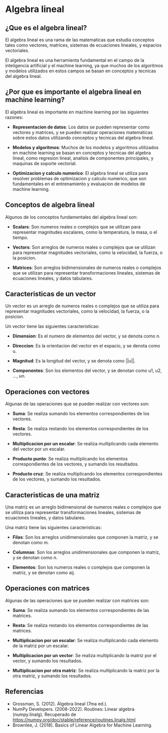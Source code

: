 # Algebra lineal

## ¿Que es el algebra lineal?

El algebra lineal es una rama de las matematicas que estudia conceptos tales como vectores, matrices, sistemas de ecuaciones lineales, y espacios vectoriales.

El algebra lineal es una herramienta fundamental en el campo de la inteligencia artificial y el machine learning, ya que muchos de los algoritmos y modelos utilizados en estos campos se basan en conceptos y tecnicas del algebra lineal.

## ¿Por que es importante el algebra lineal en machine learning?

El algebra lineal es importante en machine learning por las siguientes razones:

- **Representacion de datos**: Los datos se pueden representar como vectores y matrices, y se pueden realizar operaciones matematicas sobre estos datos utilizando conceptos y tecnicas del algebra lineal.

- **Modelos y algoritmos**: Muchos de los modelos y algoritmos utilizados en machine learning se basan en conceptos y tecnicas del algebra lineal, como regresion lineal, analisis de componentes principales, y maquinas de soporte vectorial.

- **Optimizacion y calculo numerico**: El algebra lineal se utiliza para resolver problemas de optimizacion y calculo numerico, que son fundamentales en el entrenamiento y evaluacion de modelos de machine learning.

## Conceptos de algebra lineal

Algunos de los conceptos fundamentales del algebra lineal son:

- **Scalars**: Son numeros reales o complejos que se utilizan para representar magnitudes escalares, como la temperatura, la masa, o el tiempo.

- **Vectors**: Son arreglos de numeros reales o complejos que se utilizan para representar magnitudes vectoriales, como la velocidad, la fuerza, o la posicion.

- **Matrices**: Son arreglos bidimensionales de numeros reales o complejos que se utilizan para representar transformaciones lineales, sistemas de ecuaciones lineales, y datos tabulares.

## Caracteristicas de un vector

Un vector es un arreglo de numeros reales o complejos que se utiliza para representar magnitudes vectoriales, como la velocidad, la fuerza, o la posicion.

Un vector tiene las siguientes caracteristicas:

- **Dimension**: Es el numero de elementos del vector, y se denota como n.

- **Direccion**: Es la orientacion del vector en el espacio, y se denota como u.

- **Magnitud**: Es la longitud del vector, y se denota como ||u||.

- **Componentes**: Son los elementos del vector, y se denotan como u1, u2, ..., un.

## Operaciones con vectores

Algunas de las operaciones que se pueden realizar con vectores son:

- **Suma**: Se realiza sumando los elementos correspondientes de los vectores.

- **Resta**: Se realiza restando los elementos correspondientes de los vectores.

- **Multiplicacion por un escalar**: Se realiza multiplicando cada elemento del vector por un escalar.

- **Producto punto**: Se realiza multiplicando los elementos correspondientes de los vectores, y sumando los resultados.

- **Producto cruz**: Se realiza multiplicando los elementos correspondientes de los vectores, y sumando los resultados.

## Caracteristicas de una matriz

Una matriz es un arreglo bidimensional de numeros reales o complejos que se utiliza para representar transformaciones lineales, sistemas de ecuaciones lineales, y datos tabulares.

Una matriz tiene las siguientes caracteristicas:

- **Filas**: Son los arreglos unidimensionales que componen la matriz, y se denotan como m.

- **Columnas**: Son los arreglos unidimensionales que componen la matriz, y se denotan como n.

- **Elementos**: Son los numeros reales o complejos que componen la matriz, y se denotan como aij.

## Operaciones con matrices

Algunas de las operaciones que se pueden realizar con matrices son:

- **Suma**: Se realiza sumando los elementos correspondientes de las matrices.

- **Resta**: Se realiza restando los elementos correspondientes de las matrices.

- **Multiplicacion por un escalar**: Se realiza multiplicando cada elemento de la matriz por un escalar.

- **Multiplicacion por un vector**: Se realiza multiplicando la matriz por el vector, y sumando los resultados.

- **Multiplicacion por otra matriz**: Se realiza multiplicando la matriz por la otra matriz, y sumando los resultados.

## Referencias

- Grossman, S. (2012). Álgebra lineal (7ma ed.).
- NumPy Developers. (2008-2022). Routines: Linear algebra (numpy.linalg). Recuperado de 
https://numpy.org/doc/stable/reference/routines.linalg.html
- Brownlee, J. (2018). Basics of Linear Algebra for Machine Learning.
